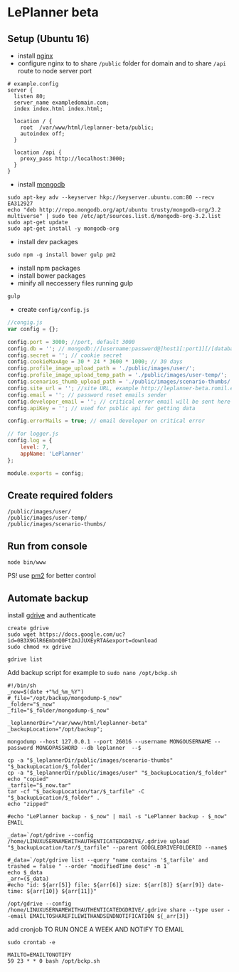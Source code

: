 # LePlanner beta

## Setup (Ubuntu 16)
* install [nginx](http://nginx.org)
* configure nginx to to share `/public` folder for domain and to share `/api` route to node server port
```
# example.config
server {
  listen 80;
  server_name exampledomain.com;
  index index.html index.html;

  location / {
    root  /var/www/html/leplanner-beta/public;
    autoindex off;
  }

  location /api {
    proxy_pass http://localhost:3000;
  }
}
```
* install [mongodb](https://www.mongodb.com/)
```
sudo apt-key adv --keyserver hkp://keyserver.ubuntu.com:80 --recv EA312927
echo "deb http://repo.mongodb.org/apt/ubuntu trusty/mongodb-org/3.2 multiverse" | sudo tee /etc/apt/sources.list.d/mongodb-org-3.2.list
sudo apt-get update
sudo apt-get install -y mongodb-org
```
* install dev packages
```
sudo npm -g install bower gulp pm2
```
* install npm packages
* install bower packages
* minify all neccessery files running gulp
```
gulp
```
* create `config/config.js`
```javascript
//congig.js
var config = {};

config.port = 3000; //port, default 3000
config.db = ''; // mongodb://[username:password@]host1[:port1][/[database][?options]]
config.secret = ''; // cookie secret
config.cookieMaxAge = 30 * 24 * 3600 * 1000; // 30 days
config.profile_image_upload_path = './public/images/user/';
config.profile_image_upload_temp_path = './public/images/user-temp/';
config.scenarios_thumb_upload_path = './public/images/scenario-thumbs/';
config.site_url = ''; //site URL, example http://leplanner-beta.romil.ee
config.email = ''; // password reset emails sender
config.developer_email = ''; // critical error email will be sent here
config.apiKey = ''; // used for public api for getting data

config.errorMails = true; // email developer on critical error

// for logger.js
config.log = {
	level: 7,
	appName: 'LePlanner'
};

module.exports = config;
```

## Create required folders
```
/public/images/user/
/public/images/user-temp/
/public/images/scenario-thumbs/
```

## Run from console
```
node bin/www
```
PS! use [pm2](http://pm2.keymetrics.io) for better control  


## Automate backup
install [gdrive](https://github.com/prasmussen/gdrive#downloads) and authenticate
```
create gdrive
sudo wget https://docs.google.com/uc?id=0B3X9GlR6EmbnQ0FtZmJJUXEyRTA&export=download
sudo chmod +x gdrive

gdrive list
```

Add backup script for example to `sudo nano /opt/bckp.sh`
```
#!/bin/sh
_now=$(date +"%d_%m_%Y")
#_file="/opt/backup/mongodump-$_now"
_folder="$_now"
_file="$_folder/mongodump-$_now"

_leplannerDir="/var/www/html/leplanner-beta"
_backupLocation="/opt/backup";

mongodump --host 127.0.0.1 --port 26016 --username MONGOUSERNAME --password MONGOPASSWORD --db leplanner  --$

cp -a "$_leplannerDir/public/images/scenario-thumbs" "$_backupLocation/$_folder"
cp -a "$_leplannerDir/public/images/user" "$_backupLocation/$_folder"
echo "copied"
_tarfile="$_now.tar"
tar -cf "$_backupLocation/tar/$_tarfile" -C "$_backupLocation/$_folder" .
echo "zipped"

#echo "LePlanner backup - $_now" | mail -s "LePlanner backup - $_now" EMAIL

_data=`/opt/gdrive --config /home/LINUXUSERNAMEWITHAUTHENTICATEDGDRIVE/.gdrive upload "$_backupLocation/tar/$_tarfile" --parent GOOGLEDRIVEFOLDERID --name$

#_data=`/opt/gdrive list --query "name contains '$_tarfile' and trashed = false " --order "modifiedTime desc" -m 1`
echo $_data
_arr=($_data)
#echo "id: ${arr[5]} file: ${arr[6]} size: ${arr[8]} ${arr[9]} date-time: ${arr[10]} ${arr[11]}"

/opt/gdrive --config /home/LINUXUSERNAMEWITHAUTHENTICATEDGDRIVE/.gdrive share --type user --email EMAILTOSHAREFILEWITHANDSENDNOTIFICATION ${_arr[3]}
```
add cronjob TO RUN ONCE A WEEK AND NOTIFY TO EMAIL
```
sudo crontab -e

MAILTO=EMAILTONOTIFY
59 23 * * 0 bash /opt/bckp.sh
```
